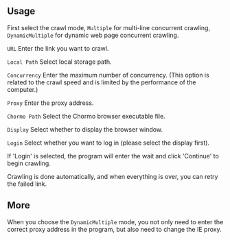 ## Usage

First select the crawl mode, `Multiple` for multi-line concurrent crawling, `DynamicMultiple` for dynamic web page concurrent crawling.

`URL` Enter the link you want to crawl.

`Local Path` Select local storage path.

`Concurrency` Enter the maximum number of concurrency. (This option is related to the crawl speed and is limited by the performance of the computer.)

`Proxy` Enter the proxy address.

`Chormo Path` Select the Chormo browser executable file.

`Display` Select whether to display the browser window.

`Login` Select whether you want to log in (please select the display first).

If 'Login' is selected, the program will enter the wait and click 'Continue' to begin crawling.

Crawling is done automatically, and when everything is over, you can retry the failed link.

## More

When you choose the `DynamicMultiple` mode, you not only need to enter the correct proxy address in the program, but also need to change the IE proxy.